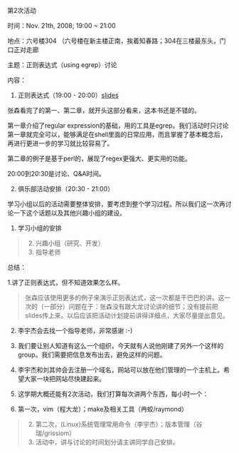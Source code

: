 第2次活动

时间：Nov. 21th, 2008; 19:00 ~ 21:00

地点：六号楼304 （六号楼在新主楼正南，挨着知春路；304在三楼最东头，门口正对走廊

主题：正则表达式（using egrep）讨论

内容：

1. 正则表达式（19:00 - 20:00）[slides](http://bhosc.googlecode.com/files/2008-11-21_regular-expression.odp)

张森看完了<Mastering Regular Expression>的第一、第二章，就开头这部分看来，这本书还是不错的。

第一章介绍了regular expression的基础，用的工具是egrep。我们活动时只讨论第一章就完全可以，能够满足在shell里面的日常应用，而且掌握了基本概念后，再进行更进一步的学习就比较容易了。

第二章的例子是基于perl的，展现了regex更强大、更实用的功能。

20:00到20:30是讨论、Q&A时间。

2. 俱乐部活动安排（20:30 - 21:00）

学习小组以后的活动需要整体安排，要考虑到整个学习过程。所以我们这一次再讨论一下这个话题以及其他兴趣小组的建设。
  1. 学习小组的安排
> 2. 兴趣小组（研究、开发）
> 3. 指导老师

总结：

1.讲了正则表达式，但不知道效果怎么样。
> 张森应该使用更多的例子来演示正则表达式，这一次都是干巴巴的讲。这一次的（一部分）问题在于：张森没有跟大龙讨论讲的细节；没有提前把slides传上来。以后应该把活动计划提前讲得详细点，大家尽量提出意见。

2. 李宇杰会去找一个指导老师，非常感谢 :-)

3. 我们要让别人知道有这么一个组织，今天就有人说他刚建了另外一个这样的group。我们需要把信息发布出去，避免这样的问题。

4. 李宇杰和刘其帅会去注册一个域名，网站可以放在他们管理的一个主机上。希望大家一块把网站尽快建起来。

5. 这学期大概还能有2次活动，我们打算每次讲两个东西，每小时一个：
  1. 第一次，vim（程大龙）；make及相关工具（冉蛟/raymond）
> 2. 第二次，(Linux)系统管理常用命令（李宇杰）；版本管理（谷瑞/grissiom）
> 3. 活动中，讲与讨论的时间划分请主讲同学自己安排。